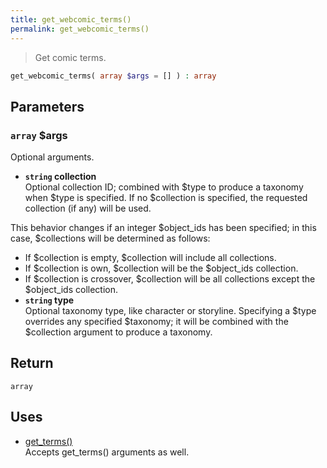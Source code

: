 ```yaml
---
title: get_webcomic_terms()
permalink: get_webcomic_terms()
---
```


> Get comic terms.

```php
get_webcomic_terms( array $args = [] ) : array
```

## Parameters

### `array` $args
Optional arguments.

- **`string` collection**  
Optional collection ID; combined with $type to
produce a taxonomy when $type is specified.
If no $collection is specified, the requested
collection (if any) will be used.

This behavior changes if an integer
$object_ids has been specified; in this case,
$collections will be determined as follows:
- If $collection is empty, $collection will
include all collections.
- If $collection is own, $collection will be
the $object_ids collection.
- If $collection is crossover, $collection will
be all collections except the $object_ids
collection.
- **`string` type**  
Optional taxonomy type, like character or storyline.
Specifying a $type overrides any specified
$taxonomy; it will be combined with the $collection
argument to produce a taxonomy.

## Return

`array`

## Uses
- [get_terms()](https://developer.wordpress.org/reference/functions/get_terms/)  
Accepts
get_terms() arguments as well.
